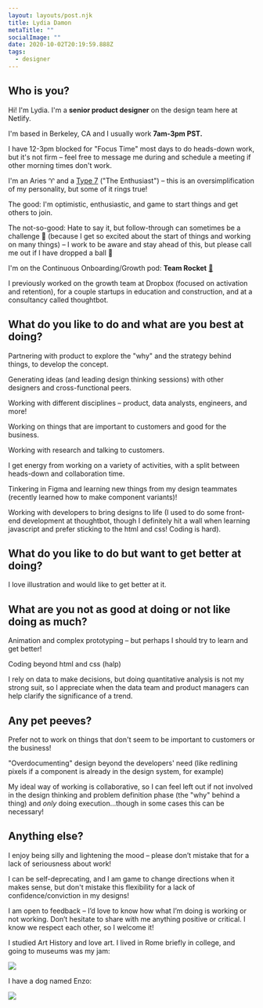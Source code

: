 ```yaml
---
layout: layouts/post.njk
title: Lydia Damon
metaTitle: ""
socialImage: ""
date: 2020-10-02T20:19:59.888Z
tags:
  - designer
---
```

## Who is you?

Hi! I'm Lydia. I'm a **senior product designer** on the design team here at Netlify.

I'm based in Berkeley, CA and I usually work **7am-3pm PST.**

I have 12-3pm blocked for "Focus Time" most days to do heads-down work, but it's not firm – feel free to message me during and schedule a meeting if other morning times don't work.

I'm an Aries ♈ and a [Type 7](https://www.enneagraminstitute.com/type-7) ("The Enthusiast") – this is an oversimplification of my personality, but some of it rings true!

The good: I'm optimistic, enthusiastic, and game to start things and get others to join.

The not-so-good: Hate to say it, but follow-through can sometimes be a challenge 😬 (because I get so excited about the start of things and working on many things) – I work to be aware and stay ahead of this, but please call me out if I have dropped a ball 🏀

I'm on the Continuous Onboarding/Growth pod: **Team Rocket** [🚀](https://emojis.wiki/rocket/#:~:text=Meaning%20of%20%F0%9F%9A%80%20Rocket%20Emoji,user%20is%20determined%20to%20fulfill.)

I previously worked on the growth team at Dropbox (focused on activation and retention), for a couple startups in education and construction, and at a consultancy called thoughtbot.

## What do you like to do and what are you best at doing?

Partnering with product to explore the "why" and the strategy behind things, to develop the concept.

Generating ideas (and leading design thinking sessions) with other designers and cross-functional peers.

Working with different disciplines – product, data analysts, engineers, and more!

Working on things that are important to customers and good for the business.

Working with research and talking to customers.

I get energy from working on a variety of activities, with a split between heads-down and collaboration time.

Tinkering in Figma and learning new things from my design teammates (recently learned how to make component variants)!

Working with developers to bring designs to life (I used to do some front-end development at thoughtbot, though I definitely hit a wall when learning javascript and prefer sticking to the html and css! Coding is hard).

## What do you like to do but want to get better at doing?

I love illustration and would like to get better at it.

## What are you not as good at doing or not like doing as much?

Animation and complex prototyping – but perhaps I should try to learn and get better!

Coding beyond html and css (halp)

I rely on data to make decisions, but doing quantitative analysis is not my strong suit, so I appreciate when the data team and product managers can help clarify the significance of a trend.

## Any pet peeves?

Prefer not to work on things that don't seem to be important to customers or the business!

"Overdocumenting" design beyond the developers' need (like redlining pixels if a component is already in the design system, for example)

My ideal way of working is collaborative, so I can feel left out if not involved in the design thinking and problem definition phase (the "why" behind a thing) and *only* doing execution...though in some cases this can be necessary!

## Anything else?

I enjoy being silly and lightening the mood – please don’t mistake that for a lack of seriousness about work!

I can be self-deprecating, and I am game to change directions when it makes sense, but don't mistake this flexibility for a lack of confidence/conviction in my designs!

I am open to feedback – I’d love to know how what I’m doing is working or not working. Don’t hesitate to share with me anything positive or critical. I know we respect each other, so I welcome it!

I studied Art History and love art. I lived in Rome briefly in college, and going to museums was my jam:

![](/images/musei-capitolini.jpg)

I have a dog named Enzo:

![](/images/enzo.jpeg)